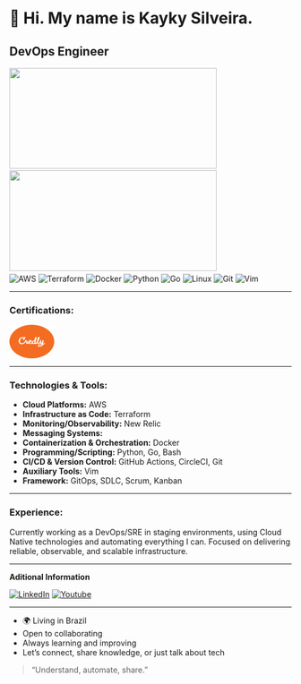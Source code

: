 # 👋 Hi. My name is Kayky Silveira.

## DevOps Engineer
<div>
 <a href="https://beacons.ai/kassdevops">
 <img height="180em" width="370" src="https://github-readme-stats.vercel.app/api?username=kassdevops&show_icons=true&theme=dark&include_all_commits=true&count_private=true">
 <img height="180em" width="370" src="https://github-readme-stats.vercel.app/api/top-langs/?username=kassdevops&layout=compact&langs_count=16&theme=dark"/>
 </a>
<div>

<div>
 <img align="center" alt="AWS" height="30" width="40" src="https://cdn.jsdelivr.net/gh/devicons/devicon@latest/icons/amazonwebservices/amazonwebservices-original-wordmark.svg" />
 <img align="center" alt="Terraform" height="30" width="40" src="https://cdn.jsdelivr.net/gh/devicons/devicon@latest/icons/terraform/terraform-original.svg" />
 <img align="center" alt="Docker" height="30" width="40" src="https://cdn.jsdelivr.net/gh/devicons/devicon@latest/icons/docker/docker-original.svg" />
 <img align="center" alt="Python" height="30" width="40" src="https://cdn.jsdelivr.net/gh/devicons/devicon@latest/icons/python/python-original.svg" />
 <img align="center" alt="Go" height="30" width="40" src="https://cdn.jsdelivr.net/gh/devicons/devicon@latest/icons/go/go-original-wordmark.svg" />   
 <img align="center" alt="Linux" height="30" width="40" src="https://cdn.jsdelivr.net/gh/devicons/devicon@latest/icons/linux/linux-original.svg" />
<img align="center" alt="Git" height="30" width="40" src="https://cdn.jsdelivr.net/gh/devicons/devicon@latest/icons/git/git-original.svg" />
<img align="center" alt="Vim" height="30" width="40" src="https://cdn.jsdelivr.net/gh/devicons/devicon@latest/icons/vim/vim-original.svg" />
<div>

---
### Certifications:
<div>
<a href="https://www.credly.com/users/kayky-silveira/badges#credly" target="_blank"><img align="center" alt="Credly" height="60" width="80" src="./.assets/credly-svgrepo-com.svg" />
<div></a>

---
### Technologies & Tools:

- **Cloud Platforms:** AWS
- **Infrastructure as Code:** Terraform
- **Monitoring/Observability:** New Relic
- **Messaging Systems:**
- **Containerization & Orchestration:** Docker
- **Programming/Scripting:** Python, Go, Bash
- **CI/CD & Version Control:** GitHub Actions, CircleCI, Git
- **Auxiliary Tools:** Vim
- **Framework:** GitOps, SDLC, Scrum, Kanban
---
### Experience:
Currently working as a DevOps/SRE in staging environments, using Cloud Native technologies and automating everything I can. Focused on delivering reliable, observable, and scalable infrastructure.

---
**Aditional Information**
<div>
 <a href="https://www.linkedin.com/in/kassdev/?locale=en_US" target="_blank"><img src="https://img.shields.io/badge/LinkedIn-0077B5?style=for-the-badge&logo=linkedin&logoColor=white" alt="LinkedIn"></a>
 <a href="https://www.youtube.com/@kassdev" target="_blank"><img src="https://img.shields.io/badge/YouTube-FF0000?style=for-the-badge&logo=youtube&logoColor=white" alt="Youtube"></a>
<div>

---
- 🌍 Living in Brazil
- Open to collaborating
- Always learning and improving
- Let’s connect, share knowledge, or just talk about tech

> “Understand, automate, share.”
